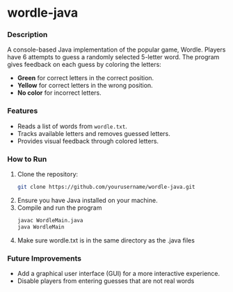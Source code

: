 # wordle-java
### Description
A console-based Java implementation of the popular game, Wordle. Players have 6 attempts to guess a randomly selected 5-letter word. The program gives feedback on each guess by coloring the letters:
- **Green** for correct letters in the correct position.
- **Yellow** for correct letters in the wrong position.
- **No color** for incorrect letters.

### Features
- Reads a list of words from `wordle.txt`.
- Tracks available letters and removes guessed letters.
- Provides visual feedback through colored letters.

### How to Run
1. Clone the repository:
   ```bash
   git clone https://github.com/yourusername/wordle-java.git
2. Ensure you have Java installed on your machine.
3. Compile and run the program
   ```bash
   javac WordleMain.java
   java WordleMain
4. Make sure wordle.txt is in the same directory as the .java files


### Future Improvements
- Add a graphical user interface (GUI) for a more interactive experience.
- Disable players from entering guesses that are not real words
